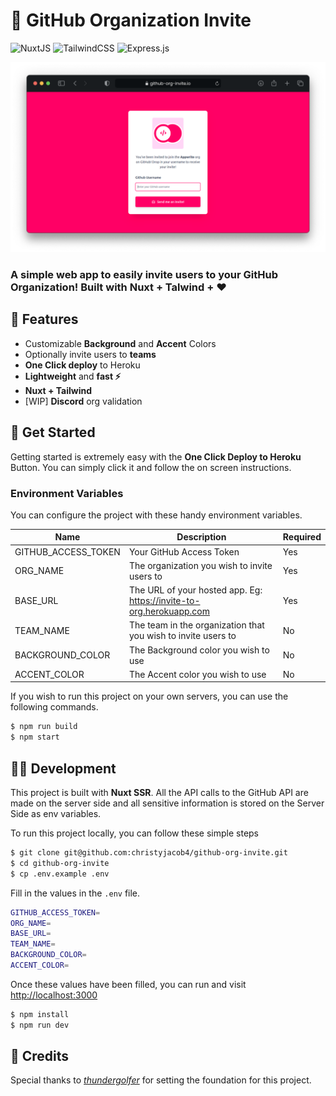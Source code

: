 # 📧 GitHub Organization Invite

![NuxtJS](https://img.shields.io/badge/nuxt.js-00C58E?style=for-the-badge&logo=nuxtdotjs&logoColor=white) ![TailwindCSS](https://img.shields.io/badge/Tailwind_CSS-38B2AC?style=for-the-badge&logo=tailwind-css&logoColor=white) ![Express.js](https://img.shields.io/badge/Express.js-000000?style=for-the-badge&logo=express&logoColor=white)

<p align="center">
  <img src="readme-image.png"/>
</p>

### A simple web app to easily **invite users to your GitHub Organization**! Built with **Nuxt + Talwind + ❤️**

## 🎯 Features

- Customizable **Background** and **Accent** Colors
- Optionally invite users to **teams**
- **One Click deploy** to Heroku
- **Lightweight** and **fast ⚡️**
- **Nuxt + Tailwind**
- [WIP] **Discord** org validation

## 💫 Get Started

Getting started is extremely easy with the **One Click Deploy to Heroku** Button. You can simply click it and follow the on screen instructions.

### Environment Variables

You can configure the project with these handy environment variables.

| Name                | Description                                                         | Required |
| ------------------- | ------------------------------------------------------------------- | -------- |
| GITHUB_ACCESS_TOKEN | Your GitHub Access Token                                            | Yes      |
| ORG_NAME            | The organization you wish to invite users to                        | Yes      |
| BASE_URL            | The URL of your hosted app. Eg: https://invite-to-org.herokuapp.com | Yes      |
| TEAM_NAME           | The team in the organization that you wish to invite users to       | No       |
| BACKGROUND_COLOR    | The Background color you wish to use                                | No       |
| ACCENT_COLOR        | The Accent color you wish to use                                    | No       |

If you wish to run this project on your own servers, you can use the following commands.

```sh
$ npm run build
$ npm start
```

## 🧑‍💻 Development

This project is built with **Nuxt SSR**. All the API calls to the GitHub API are made on the server side and all sensitive information is stored on the Server Side as env variables.

To run this project locally, you can follow these simple steps

```sh
$ git clone git@github.com:christyjacob4/github-org-invite.git
$ cd github-org-invite
$ cp .env.example .env
```

Fill in the values in the `.env` file.

```sh
GITHUB_ACCESS_TOKEN=
ORG_NAME=
BASE_URL=
TEAM_NAME=
BACKGROUND_COLOR=
ACCENT_COLOR=
```

Once these values have been filled, you can run and visit [http://localhost:3000](http://localhost:3000)

```sh
$ npm install
$ npm run dev
```

## 🤝 Credits

Special thanks to [_thundergolfer_](https://github.com/thundergolfer/automated-github-organization-invites) for setting the foundation for this project.
